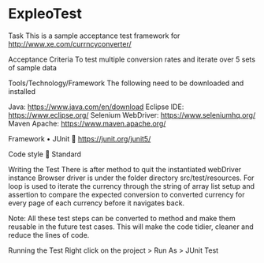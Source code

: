# ExpleoTest

Task
This is a sample acceptance test framework for http://www.xe.com/currncyconverter/ 

Acceptance Criteria
To test multiple conversion rates and iterate over 5 sets of sample data

Tools/Technology/Framework
The following need to be downloaded and installed 

Java:   https://www.java.com/en/download
Eclipse IDE:   https://www.eclipse.org/
Selenium WebDriver:    https://www.seleniumhq.org/
Maven Apache:   https://www.maven.apache.org/

Framework
•	JUnit
	https://junit.org/junit5/

Code style
	Standard

Writing the Test
There is after method to quit the instantiated webDriver instance
Browser driver is under the folder directory src/test/resources.
For loop is used to iterate the currency through the string of array list setup and assertion to compare the expected conversion to converted currency for every page of each currency before it navigates back.

Note: All these test steps can be converted to method and make them reusable in the future test cases. This will make the code tidier, cleaner and reduce the lines of code.

Running the Test
Right click on the project > Run As > JUnit Test
    
